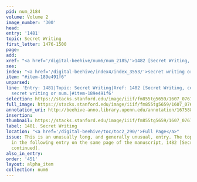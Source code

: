```yaml
---
pid: num_2184
volume: Volume 2
image_number: '300'
head:
entry: '1481'
topic: Secret Writing
first_letter: 1476-1500
page:
add:
xref: "<a href='/digital-beehive/num6/num_2185/'>1482 [Secret Writing, continued]</a>"
see:
index: "<a href='/digital-beehive/index4/index_3553/'>secret writing or num.</a>"
item: "#item-189e491f6"
unparsed:
line: 'Entry: 1481|Topic: Secret Writing|Xref: 1482 [Secret Writing, continued]|Index:
  secret writing or num.|#item-189e491f6'
selection: https://stacks.stanford.edu/image/iiif/fm855tg5659/1607_0767/880,207,2891,1788/full/0/default.jpg
full_image: https://stacks.stanford.edu/image/iiif/fm855tg5659/1607_0767/full/full/0/default.jpg
annotation_uri: http://beehive-anno.library.upenn.edu/annotation/1675882808429
insertion:
thumbnail: https://stacks.stanford.edu/image/iiif/fm855tg5659/1607_0767/880,207,600,180/250,/0/default.jpg
label: 1481. Secret Writing
location: "<a href='/digital-beehive/toc/toc2_290/'>Full Page</a>"
issue: This is an unusually long, and generally unusual, entry. The topic continues
  in the following entry on the same page of the manuscript, 1482 [Secret Writing,
  continued].
also_in_entry:
order: '451'
layout: alpha_item
collection: num6
---
```

